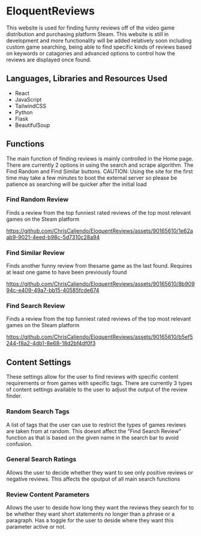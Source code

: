 # EloquentReviews
This website is used for finding funny reviews off of the video game distribution and purchasing platform Steam. This website is still in development and more functionality will be added relatively soon including custom game searching, being able to find specific kinds of reviews based on keywords or catagories and advanced options to control how the reviews are displayed once found.

## Languages, Libraries and Resources Used
* React
* JavaScript
* TailwindCSS
* Python
* Flask
* BeautifulSoup

## Functions
The main function of finding reviews is mainly controlled in the Home page. There are currently 2 options in using the search and scrape algorithm. The Find Random and Find Similar buttons. CAUTION: Using the site for the first time may take a few minutes to boot the external server so please be patience as searching will be quicker after the initial load


### Find Random Review
Finds a review from the top funniest rated reviews of the top most relevant games on the Steam platform

https://github.com/ChrisCaliendo/EloquentReviews/assets/90165610/1e62aab9-9021-4eed-b98c-5d7310c28a94


### Find Similar Review
Finds another funny review from thesame game as the last found. Requires at least one game to have been previously found

https://github.com/ChrisCaliendo/EloquentReviews/assets/90165610/8b90994c-e409-49a7-bb15-40585fcde674


### Find Search Review
Finds a review from the top funniest rated reviews of the top most relevant games on the Steam platform

https://github.com/ChrisCaliendo/EloquentReviews/assets/90165610/b5ef5244-f8a2-4db1-8e68-18d2bf4df0f3


## Content Settings
These settings allow for the user to find reviews with specific content requirements or from games with specific tags. There are currently 3 types of content settings available to the user to adjust the output of the review finder.


### Random Search Tags
A list of tags that the user can use to restrict the types of games reviews are taken from at random. This doesnt affect the "Find Search Review" function as that is based on the given name in the search bar to avoid confusion.


### General Search Ratings
Allows the user to decide whether they want to see only positive reviews or negative reviews. This affects the oputput of all main search functions


### Review Content Parameters
Allows the user to deside how long they want the reviews they search for to be whether they want short statements no longer than a phrase or a paragraph. Has a toggle for the user to deside where they want this parameter active or not.








